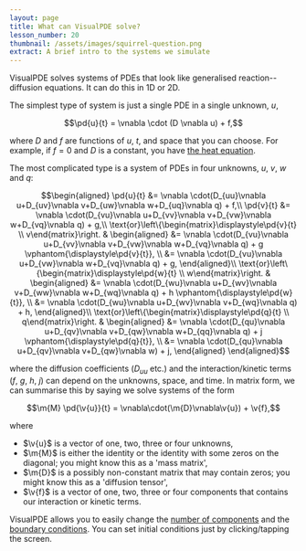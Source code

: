 ```yaml
---
layout: page
title: What can VisualPDE solve?
lesson_number: 20
thumbnail: /assets/images/squirrel-question.png
extract: A brief intro to the systems we simulate
---
```


VisualPDE solves systems of PDEs that look like generalised reaction--diffusion equations. It can do this in 1D or 2D.

The simplest type of system is just a single PDE in a single unknown, $u$,

$$\pd{u}{t} = \vnabla \cdot (D \vnabla u) + f,$$

where $D$ and $f$ are functions of $u$, $t$, and space that you can choose. For example, if $f=0$ and $D$ is a constant, you have [the heat equation](/basic-pdes/heat-equation). 

The most complicated type is a system of PDEs in four unknowns, $u$, $v$, $w$ and $q$:

$$\begin{aligned}
\pd{u}{t} &= \vnabla \cdot(D_{uu}\vnabla u+D_{uv}\vnabla v+D_{uw}\vnabla w+D_{uq}\vnabla q) + f,\\
\pd{v}{t} &= \vnabla \cdot(D_{vu}\vnabla u+D_{vv}\vnabla v+D_{vw}\vnabla w+D_{vq}\vnabla q) + g,\\
\text{or}\left\{\begin{matrix}\displaystyle\pd{v}{t} \\ v\end{matrix}\right. & 
\begin{aligned}
    &= \vnabla \cdot(D_{vu}\vnabla u+D_{vv}\vnabla v+D_{vw}\vnabla w+D_{vq}\vnabla q) + g \vphantom{\displaystyle\pd{v}{t}}, \\
    &= \vnabla \cdot(D_{vu}\vnabla u+D_{vw}\vnabla w+D_{vq}\vnabla q) + g,
\end{aligned}\\
\text{or}\left\{\begin{matrix}\displaystyle\pd{w}{t} \\ w\end{matrix}\right. & 
\begin{aligned}
    &= \vnabla \cdot(D_{wu}\vnabla u+D_{wv}\vnabla v+D_{ww}\vnabla w+D_{wq}\vnabla q) + h \vphantom{\displaystyle\pd{w}{t}}, \\
    &= \vnabla \cdot(D_{wu}\vnabla u+D_{wv}\vnabla v+D_{wq}\vnabla q) + h,
\end{aligned}\\
\text{or}\left\{\begin{matrix}\displaystyle\pd{q}{t} \\ q\end{matrix}\right. & 
\begin{aligned}
    &= \vnabla \cdot(D_{qu}\vnabla u+D_{qv}\vnabla v+D_{qw}\vnabla w+D_{qq}\vnabla q) + j \vphantom{\displaystyle\pd{q}{t}}, \\
    &= \vnabla \cdot(D_{qu}\vnabla u+D_{qv}\vnabla v+D_{qw}\vnabla w) + j,
\end{aligned}
\end{aligned}$$

where the diffusion coefficients ($D_{uu}$ etc.) and the interaction/kinetic terms ($f$, $g$, $h$, $j$) can depend on the unknowns, space, and time. In matrix form, we can summarise this by saying we solve systems of the form

$$\m{M} \pd{\v{u}}{t} = \vnabla\cdot(\m{D}\vnabla\v{u}) + \v{f},$$

where

* $\v{u}$ is a vector of one, two, three or four unknowns,
* $\m{M}$ is either the identity or the identity with some zeros on the diagonal; you might know this as a 'mass matrix',
* $\m{D}$ is a possibly non-constant matrix that may contain zeros; you might know this as a 'diffusion tensor',
* $\v{f}$ is a vector of one, two, three or four components that contains our interaction or kinetic terms.

VisualPDE allows you to easily change the [number of components](quick-start#equations) and the [boundary conditions](quick-start#boundary-conditions). You can set initial conditions just by clicking/tapping the screen.

